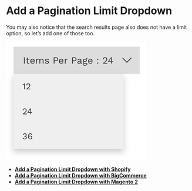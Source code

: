 # Add a Pagination Limit Dropdown

You may also notice that the search results page also does not have a limit option, so let’s add one of those too.

![Limit Dropdown](/getting-started/4-limit/images/limit-dropdown.jpg)

- **[Add a Pagination Limit Dropdown with Shopify](/getting-started/4-limit/shopify)**
- **[Add a Pagination Limit Dropdown with BigCommerce](/getting-started/4-limit/bigcommerce)**
- **[Add a Pagination Limit Dropdown with Magento 2](/getting-started/4-limit/magento2)**
